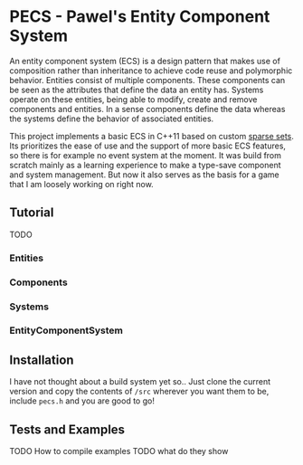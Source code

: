 # PECS - Pawel's Entity Component System
An entity component system (ECS) is a design pattern that makes
use of composition rather than inheritance to achieve code reuse and
polymorphic behavior. Entities consist of multiple components. These
components can be seen as the attributes that define the data an entity
has. Systems operate on these entities, being able to modify, create
and remove components and entities.
In a sense components define the data whereas the systems define the
behavior of associated entities.

This project implements a basic ECS in C++11 based on custom
[sparse sets](https://programmingpraxis.com/2012/03/09/sparse-sets/).
Its prioritizes the ease of use and the support of more basic ECS
features, so there is for example no event system at the moment. It was
build from scratch mainly as a learning experience to make a type-save
component and system management. But now it also serves as
the basis for a game that I am loosely working on right now.

## Tutorial
TODO

### Entities

### Components

### Systems

### EntityComponentSystem

## Installation
I have not thought about a build system yet so..
Just clone the current version and copy the contents of `/src` wherever
you want them to be, include `pecs.h` and you are good to go!

## Tests and Examples
TODO How to compile examples
TODO what do they show

